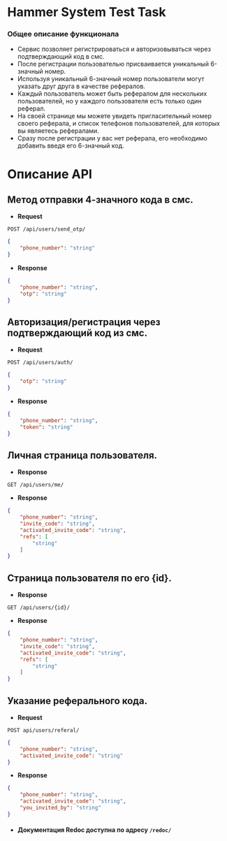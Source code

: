 # Hammer System Test Task

### Общее описание функционала
- Сервис позволяет регистрироваться и авторизовываться через подтверждающий код в смс.
- После регистрации пользователью присваивается уникальный 6-значный номер.
- Используя уникальный 6-значный номер пользователи могут указать друг друга в качестве рефералов.
- Каждый пользователь может быть рефералом для нескольких пользователей, но у каждого пользователя есть только один реферал.
- На своей странице мы можете увидеть пригласительный номер своего реферала, и список телефонов пользователей, для которых вы являетесь рефералами.
- Сразу после регистрации у вас нет реферала, его необходимо добавить введя его 6-значный код.

# Описание API
## Метод отправки 4-значного кода в смс.

- **Request**

`POST /api/users/send_otp/`

```json
{
    "phone_number": "string"
}
```
- **Response**
```json
{
    "phone_number": "string",
    "otp": "string"
}
```

## Авторизация/регистрация через подтверждающий код из смс.

- **Request**

`POST /api/users/auth/`

```json
{
    "otp": "string"
}
```
- **Response**
```json
{
    "phone_number": "string",
    "token": "string"
}
```
## Личная страница пользователя.

- **Response**

`GET /api/users/me/`

- **Response**
```json
{
    "phone_number": "string",
    "invite_code": "string",
    "activated_invite_code": "string",
    "refs": [
        "string"
    ]
}
```

## Cтраница пользователя по его {id}.

- **Response**

`GET /api/users/{id}/`

- **Response**
```json
{
    "phone_number": "string",
    "invite_code": "string",
    "activated_invite_code": "string",
    "refs": [
        "string"
    ]
}
```

## Указание реферального кода.

- **Request**

`POST api/users/referal/`

```json
{
    "phone_number": "string",
    "activated_invite_code": "string"
}
```
- **Response**
```json
{
    "phone_number": "string",
    "activated_invite_code": "string",
    "you_invited_by": "string"
}
```

 - #### Документация Redoc доступна по адресу `/redoc/`

 